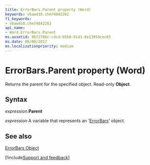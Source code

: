 ```yaml
---
title: ErrorBars.Parent property (Word)
keywords: vbawd10.chm74842262
f1_keywords:
- vbawd10.chm74842262
api_name:
- Word.ErrorBars.Parent
ms.assetid: 96f2f8bc-cdcd-b5b8-9141-8e13959cec85
ms.date: 06/08/2017
ms.localizationpriority: medium
---
```



# ErrorBars.Parent property (Word)

Returns the parent for the specified object. Read-only **Object**.


## Syntax

_expression_.**Parent**

_expression_ A variable that represents an '[ErrorBars](Word.ErrorBars.md)' object.


## See also


[ErrorBars Object](Word.ErrorBars.md)

[!include[Support and feedback](~/includes/feedback-boilerplate.md)]